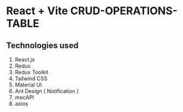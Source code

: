# React + Vite CRUD-OPERATIONS-TABLE

## Technologies used
1. React.js
2. Redux
3. Redux Toolkit
4. Tailwind CSS
5. Material UI
6. Ant Design ( Notification )
7. mocAPI
8. axios
